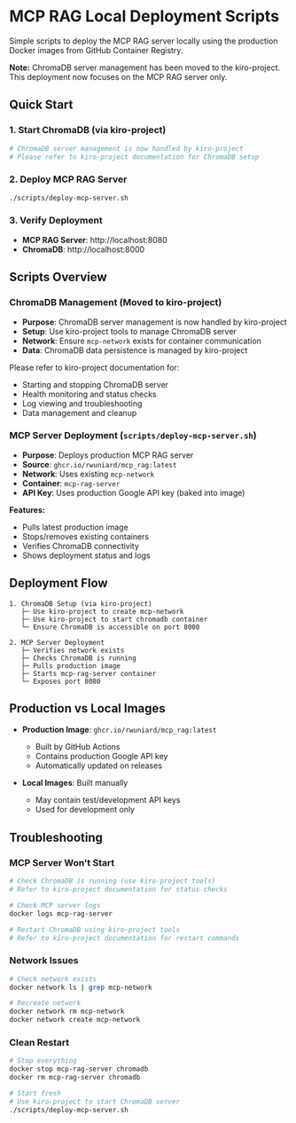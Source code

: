 # MCP RAG Local Deployment Scripts

Simple scripts to deploy the MCP RAG server locally using the production Docker images from GitHub Container Registry.

**Note:** ChromaDB server management has been moved to the kiro-project. This deployment now focuses on the MCP RAG server only.

## Quick Start

### 1. Start ChromaDB (via kiro-project)
```bash
# ChromaDB server management is now handled by kiro-project
# Please refer to kiro-project documentation for ChromaDB setup
```

### 2. Deploy MCP RAG Server
```bash
./scripts/deploy-mcp-server.sh
```

### 3. Verify Deployment
- **MCP RAG Server**: http://localhost:8080
- **ChromaDB**: http://localhost:8000

## Scripts Overview

### ChromaDB Management (Moved to kiro-project)
- **Purpose**: ChromaDB server management is now handled by kiro-project
- **Setup**: Use kiro-project tools to manage ChromaDB server
- **Network**: Ensure `mcp-network` exists for container communication
- **Data**: ChromaDB data persistence is managed by kiro-project

Please refer to kiro-project documentation for:
- Starting and stopping ChromaDB server
- Health monitoring and status checks
- Log viewing and troubleshooting
- Data management and cleanup

### MCP Server Deployment (`scripts/deploy-mcp-server.sh`)
- **Purpose**: Deploys production MCP RAG server
- **Source**: `ghcr.io/rwuniard/mcp_rag:latest`
- **Network**: Uses existing `mcp-network`
- **Container**: `mcp-rag-server`
- **API Key**: Uses production Google API key (baked into image)

**Features:**
- Pulls latest production image
- Stops/removes existing containers
- Verifies ChromaDB connectivity
- Shows deployment status and logs

## Deployment Flow

```
1. ChromaDB Setup (via kiro-project)
   ├─ Use kiro-project to create mcp-network
   ├─ Use kiro-project to start chromadb container
   └─ Ensure ChromaDB is accessible on port 8000

2. MCP Server Deployment
   ├─ Verifies network exists
   ├─ Checks ChromaDB is running
   ├─ Pulls production image
   ├─ Starts mcp-rag-server container
   └─ Exposes port 8080
```

## Production vs Local Images

- **Production Image**: `ghcr.io/rwuniard/mcp_rag:latest`
  - Built by GitHub Actions
  - Contains production Google API key
  - Automatically updated on releases

- **Local Images**: Built manually
  - May contain test/development API keys
  - Used for development only

## Troubleshooting

### MCP Server Won't Start
```bash
# Check ChromaDB is running (use kiro-project tools)
# Refer to kiro-project documentation for status checks

# Check MCP server logs
docker logs mcp-rag-server

# Restart ChromaDB using kiro-project tools
# Refer to kiro-project documentation for restart commands
```

### Network Issues
```bash
# Check network exists
docker network ls | grep mcp-network

# Recreate network
docker network rm mcp-network
docker network create mcp-network
```

### Clean Restart
```bash
# Stop everything
docker stop mcp-rag-server chromadb
docker rm mcp-rag-server chromadb

# Start fresh
# Use kiro-project to start ChromaDB server
./scripts/deploy-mcp-server.sh
```
